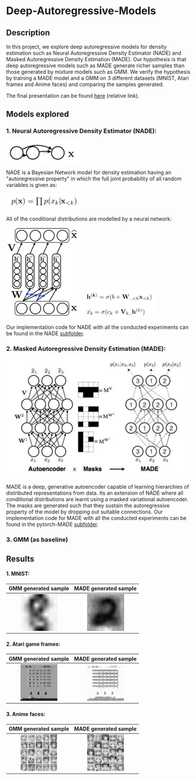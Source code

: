 # Deep-Autoregressive-Models

## Description
In this project, we explore deep autoregressive models for density estimation such as Neural Autoregressive Density Estimator (NADE) and Masked Autoregressive Density Estimation (MADE). Our hypothesis is that deep autoregressive models such as MADE generate richer samples than those generated by mixture models such as GMM. We verify the hypothesis by training a MADE model and a GMM on 3 different datasets (MNIST, Atari frames and Anime faces) and comparing the samples generated. 

The final presentation can be found [here](Project_presentation.pdf) (relative link).

## Models explored
### 1. Neural Autoregressive Density Estimator (NADE):

<img src="imgs/nade_pgm.png" alt="nade_pgm" width="200"/>

NADE is a Bayesian Network model for density estimation having an "autoregressive property" in which the full joint probability of all random variables is given as:

<img src="imgs/nade_pdf.png" alt="nade_pdf" width="200"/>

All of the conditional distributions are modelled by a neural network:

<img src="imgs/nade_net.png" alt="nade_net" width="200"/>

<img src="imgs/nade_neteq.png" alt="nade_neteq" width="200"/>

Our implementation code for NADE with all the conducted experiments can be found in the NADE [subfolder](NADE).


### 2. Masked Autoregressive Density Estimation (MADE):

<img src="imgs/made_net.png" alt="made_net" width="500"/>

MADE is a deep, generative autoencoder capable of learning hierarchies of distributed representations from data. Its an extension of NADE where all conditional distributions are learnt using a masked variational autoencoder. The masks are generated such that they sustain the autoregressive property of the model by dropping out suitable connections. Our implementation code for MADE with all the conducted experiments can be found in the pytorch-MADE [subfolder](pytorch-MADE).

### 3. GMM (as baseline)

## Results

#### 1. MNIST:

GMM generated sample            |  MADE generated sample
:-------------------------:|:-------------------------:
<img src="pytorch-MADE/sample_mnist_gmm.png" width="100" height="100">  |   <img src="pytorch-MADE/sample_mnist_made.png" width="100" height="100">



#### 2. Atari game frames:

GMM generated sample            |  MADE generated sample
:-------------------------:|:-------------------------:
<img src="pytorch-MADE/gmm_atari_sample.png" width="100" height="100">  |   <img src="pytorch-MADE/output_sample_atari1.png" width="100" height="100">



#### 3. Anime faces:

GMM generated sample            |  MADE generated sample
:-------------------------:|:-------------------------:
<img src="pytorch-MADE/sample_anime_gmm.png" width="100" height="100">  |   <img src="pytorch-MADE/sample_anime_made.png" width="100" height="100">





